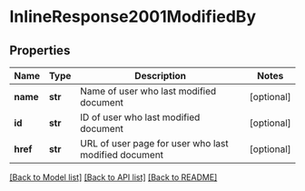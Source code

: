 # InlineResponse2001ModifiedBy

## Properties
Name | Type | Description | Notes
------------ | ------------- | ------------- | -------------
**name** | **str** | Name of user who last modified document | [optional] 
**id** | **str** | ID of user who last modified document | [optional] 
**href** | **str** | URL of user page for user who last modified document | [optional] 

[[Back to Model list]](../README.md#documentation-for-models) [[Back to API list]](../README.md#documentation-for-api-endpoints) [[Back to README]](../README.md)


